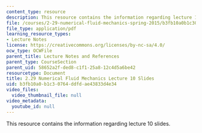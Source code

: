 ```yaml
---
content_type: resource
description: This resource contains the information regarding lecture 10 slides.
file: /courses/2-29-numerical-fluid-mechanics-spring-2015/b3fb10a0b1c30764ddfdae43833d4e34_MIT2_29S15_Lecture10.pdf
file_type: application/pdf
learning_resource_types:
- Lecture Notes
license: https://creativecommons.org/licenses/by-nc-sa/4.0/
ocw_type: OCWFile
parent_title: Lecture Notes and References
parent_type: CourseSection
parent_uid: 58652a2f-ded8-c1f1-25a8-12c4d5a6be42
resourcetype: Document
title: 2.29 Numerical Fluid Mechanics Lecture 10 Slides
uid: b3fb10a0-b1c3-0764-ddfd-ae43833d4e34
video_files:
  video_thumbnail_file: null
video_metadata:
  youtube_id: null
---
```

This resource contains the information regarding lecture 10 slides.
